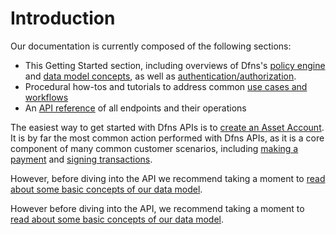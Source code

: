# Introduction

Our documentation is currently composed of the following sections:

* This Getting Started section, including overviews of Dfns's [policy engine](PolicyEngineIntro.md) and [data model concepts](DataModelConcepts.md), as well as [authentication/authorization](authentication-authorization.md).
* Procedural how-tos and tutorials to address common [use cases and workflows](../use-cases/README.md)
* An [API reference](../api-docs/README.md) of all endpoints and their operations
  

The easiest way to get started with Dfns APIs is to [create an Asset Account](<../use-cases/Asset Accounts/CreateAssetAccount.md>).  It is by far the most common action performed with Dfns APIs, as it is a core component of many common customer scenarios, including [making a payment](../use-cases/Payments/InitiatePayment.md) and [signing transactions](../use-cases/Payments/NoPolicySignatureScenario.md).

However, before diving into the API we recommend taking a moment to [read about some basic concepts of our data model](DataModelConcepts.md).

  
<!-- [MARKED FOR DELETION] By far the most common action performed with Dfns is to [create an asset account WRONG LINK!](/solution-architecture/data/gitbook/api-docs/assets/CreateAssetAccount.md). It is a core component of many of the most common customer scenarios, including [making a payment](../use-cases/Payments/InitiatePayment.md) and [signing transactions](../use-cases/Payments/NoPolicySignatureScenario.md), and is also an easy way to get started with Dfns APIs.  -->


<!--- You can explore the API reference documentation, or dive into one of our procedural guides to help you perform a task or address a use case. --->
 
<!--  -->
However before diving into the API, we recommend taking a moment to [read about some basic concepts of our data model](DataModelConcepts.md).&#x20;
